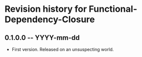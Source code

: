 # Revision history for Functional-Dependency-Closure

## 0.1.0.0 -- YYYY-mm-dd

* First version. Released on an unsuspecting world.
